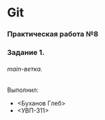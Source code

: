 # Git
### Практическая работа №8
### Задание 1.


###### main-ветка. 


Выполнил:
* <Буханов Глеб>
* <УВП-311>

